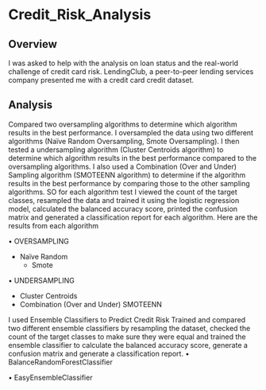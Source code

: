 # Credit_Risk_Analysis
## Overview
I was asked to help with the analysis on loan status and the real-world challenge of credit card risk.  LendingClub, a peer-to-peer lending services company presented me with a credit card credit dataset.

## Analysis
Compared two oversampling algorithms to determine which algorithm results in the best performance. I oversampled the data using two different algorithms (Naïve Random Oversampling, Smote Oversampling). I then tested a undersampling algorithm (Cluster Centroids algorithm) to determine which algorithm results in the best performance compared to the oversampling algorithms.  I also used a Combination (Over and Under) Sampling algorithm (SMOTEENN algorithm) to determine if the algorithm results in the best performance by comparing those to the other sampling algorithms. SO for each algorithm test I viewed the count of the target classes, resampled the data and trained it using the logistic regression model, calculated the balanced accuracy score, printed the confusion matrix and generated a classification report for each algorithm. 
Here are the results from each algorithm

•	OVERSAMPLING
  * Naïve Random 
	* Smote 

•	UNDERSAMPLING
  * Cluster Centroids
  * Combination (Over and Under) SMOTEENN  

I used Ensemble Classifiers to Predict Credit Risk
Trained and compared two different ensemble classifiers by resampling the dataset, checked the count of the target classes to make sure they were equal and trained the ensemble classifier to calculate the balanced accuracy score, generate a confusion matrix and generate a classification report. 
•	BalanceRandomForestClassifier

•	EasyEnsembleClassifier


